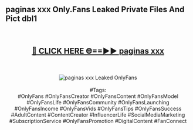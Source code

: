 <h2>paginas xxx Only.Fans Leaked Private Files And Pict dbl1</h2>
<br>
<div align="center">
<h2><a href="https://mediafiles.top/paginas_xxx" rel="nofollow">🔴 CLICK HERE 🌐==►► paginas xxx</a></h2>
<br>
<br>
<a href="https://mediafiles.top/paginas_xxx" rel="nofollow" data-target="animated-image.originalLink"><img src="https://i.ibb.co.com/WyWwxjT/player-gif2.gif" alt="paginas xxx Leaked OnlyFans" style="max-width: 100%; display: inline-block;" data-target="animated-image.originalImage"></a>
<br><br>
#Tags:
<br>
#OnlyFans #OnlyFansCreator #OnlyFansContent #OnlyFansModel #OnlyFansLife #OnlyFansCommunity #OnlyFansLaunching #OnlyFansIncome #OnlyFansVids #OnlyFansTips #OnlyFansSuccess #AdultContent #ContentCreator #InfluencerLife #SocialMediaMarketing #SubscriptionService #OnlyFansPromotion #DigitalContent #FanConnect
</div>
<br>